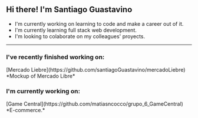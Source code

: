 <h2>Hi there! I'm Santiago Guastavino</h2>

- I'm currently working on learning to code and make a career out of it.  
- I'm currently learning full stack web development.  
- I'm looking to colaborate on my colleagues' proyects.  

---

<h3>I've recently finished working on:</h3>  
[Mercado Liebre](https://github.com/santiagoGuastavino/mercadoLiebre)  
*Mockup of Mercado Libre*  

<h3>I'm currently working on:</h3>
[Game Central](https://github.com/matiasncocco/grupo_6_GameCentral)
*E-commerce.*  